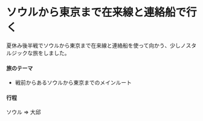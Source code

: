 # ソウルから東京まで在来線と連絡船で行く

夏休み後半戦でソウルから東京まで在来線と連絡船を使って向かう、少しノスタルジックな旅をしました。

#### 旅のテーマ

- 戦前からあるソウルから東京までのメインルート

#### 行程

ソウル => 大邱 